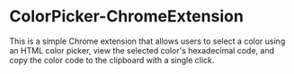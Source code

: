 # ColorPicker-ChromeExtension
This is a simple Chrome extension that allows users to select a color using an HTML color picker, view the selected color's hexadecimal code, and copy the color code to the clipboard with a single click.
